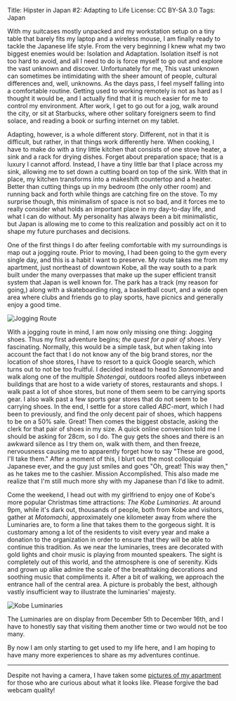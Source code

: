 Title:   Hipster in Japan #2: Adapting to Life
License: CC BY-SA 3.0
Tags:    Japan

With my suitcases mostly unpacked and my workstation setup on a tiny table that
barely fits my laptop and a wireless mouse, I am finally ready to tackle the
Japanese life style. From the very beginning I knew what my two biggest enemies
would be: Isolation and Adaptation. Isolation itself is not too hard to avoid,
and all I need to do is force myself to go out and explore the vast unknown and
discover. Unfortunately for me, This vast unknown can sometimes be intimidating
with the sheer amount of people, cultural differences and, well, unknowns. As
the days pass, I feel myself falling into a comfortable routine. Getting used to
working remotely is not as hard as I thought it would be, and I actually find
that it is much easier for me to control my environment. After work, I get to go
out for a jog, walk around the city, or sit at Starbucks, where other solitary
foreigners seem to find solace, and reading a book or surfing internet on my
tablet.

Adapting, however, is a whole different story. Different, not in that it is
difficult, but rather, in that things work differently here. When cooking, I
have to make do with a tiny little kitchen that consists of one stove heater, a
sink and a rack for drying dishes. Forget about preparation space; that is a
luxury I cannot afford. Instead, I have a tiny little bar that I place across my
sink, allowing me to set down a cutting board on top of the sink. With that in
place, my kitchen transforms into a makeshift countertop and a heater. Better
than cutting things up in my bedroom (the only other room) and running back and
forth while things are catching fire on the stove. To my surprise though, this
minimalism of space is not so bad, and it forces me to really consider what
holds an important place in my day-to-day life, and what I can do without. My
personality has always been a bit minimalistic, but Japan is allowing me to come
to this realization and possibly act on it to shape my future purchases and
decisions.

One of the first things I do after feeling comfortable with my surroundings is
map out a jogging route. Prior to moving, I had been going to the gym every
single day, and this is a habit I want to preserve. My route takes me from my
apartment, just northeast of downtown Kobe, all the way south to a park built
under the many overpasses that make up the super efficient transit system that
Japan is well known for. The park has a track (my reason for going,) along with
a skateboarding ring, a basketball court, and a wide open area where clubs and
friends go to play sports, have picnics and generally enjoy a good time.

![Jogging Route][i1]

With a jogging route in mind, I am now only missing one thing: Jogging
shoes. Thus my first adventure begins; *the quest for a pair of shoes*. Very
fascinating. Normally, this would be a simple task, but when taking into account
the fact that I do not know any of the big brand stores, nor the location of
shoe stores, I have to resort to a quick Google search, which turns out to not
be too fruitful. I decided instead to head to *Sannomiya* and walk along one of
the multiple *Shotengai*, outdoors roofed alleys inbetween buildings that are
host to a wide variety of stores, restaurants and shops. I walk past a lot of
shoe stores, but none of them seem to be carrying sports gear. I also walk past
a few sports gear stores that do not seem to be carrying shoes. In the end, I
settle for a store called *ABC-mart*, which I had been to previously, and find
the only decent pair of shoes, which happens to be on a 50% sale. Great! Then
comes the biggest obstacle, asking the clerk for that pair of shoes in my
size. A quick online conversion told me I should be asking for 28cm, so I
do. The guy gets the shoes and there is an awkward silence as I try them on,
walk with them, and then freeze, nervousness causing me to apparently forget how
to say "These are good, I'll take them." After a moment of this, I blurt out the
most colloquial Japanese ever, and the guy just smiles and goes "Oh, great! This
way then," as he takes me to the cashier. Mission Accomplished. This also made
me realize that I'm still much more shy with my Japanese than I'd like to admit.

Come the weekend, I head out with my girlfriend to enjoy one of Kobe's more
popular Christmas time attractions: *The Kobe Luminaries*. At around 9pm, while
it's dark out, thousands of people, both from Kobe and visitors, gather at
*Motomachi*, approximately one kilometer away from where the Luminaries are, to
form a line that takes them to the gorgeous sight. It is customary among a lot
of the residents to visit every year and make a donation to the organization in
order to ensure that they will be able to continue this tradition. As we near
the luminaries, trees are decorated with gold lights and choir music is playing
from mounted speakers. The sight is completely out of this world, and the
atmosphere is one of serenity. Kids and grown up alike admire the scale of the
breathtaking decorations and soothing music that compliments it. After a bit of
walking, we approach the entrance hall of the central area. A picture is
probably the best, although vastly insufficient way to illustrate the
luminaries' majesty.

![Kobe Luminaries][i2]

The Luminaries are on display from December 5th to December 16th, and I have to
honestly say that visiting them another time or two would not be too many.

By now I am only starting to get used to my life here, and I am hoping to have
many more experiences to share as my adventures continue.

----

Despite not having a camera, I have taken some [pictures of my apartment][apt]
for those who are curious about what it looks like. Please forgive the bad
webcam quality!

[i1]: /img/hij/jogging-route.png "Jogging Route"
[i2]: /img/hij/luminaries.png "Kobe Luminaries"
[apt]: http://imgur.com/a/vmADz "Apartment Pictures"